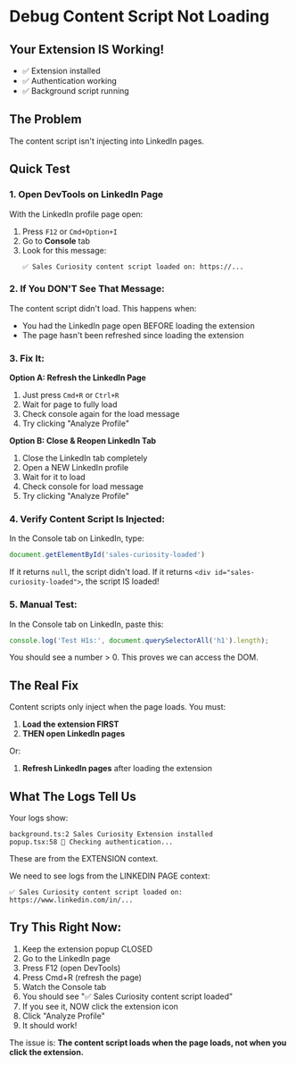 # Debug Content Script Not Loading

## Your Extension IS Working!
- ✅ Extension installed
- ✅ Authentication working  
- ✅ Background script running

## The Problem
The content script isn't injecting into LinkedIn pages.

## Quick Test

### 1. Open DevTools on LinkedIn Page
With the LinkedIn profile page open:
1. Press `F12` or `Cmd+Option+I`
2. Go to **Console** tab
3. Look for this message:
   ```
   ✅ Sales Curiosity content script loaded on: https://...
   ```

### 2. If You DON'T See That Message:

The content script didn't load. This happens when:
- You had the LinkedIn page open BEFORE loading the extension
- The page hasn't been refreshed since loading the extension

### 3. Fix It:

**Option A: Refresh the LinkedIn Page**
1. Just press `Cmd+R` or `Ctrl+R` 
2. Wait for page to fully load
3. Check console again for the load message
4. Try clicking "Analyze Profile"

**Option B: Close & Reopen LinkedIn Tab**
1. Close the LinkedIn tab completely
2. Open a NEW LinkedIn profile
3. Wait for it to load
4. Check console for load message
5. Try clicking "Analyze Profile"

### 4. Verify Content Script Is Injected:

In the Console tab on LinkedIn, type:
```javascript
document.getElementById('sales-curiosity-loaded')
```

If it returns `null`, the script didn't load.
If it returns `<div id="sales-curiosity-loaded">`, the script IS loaded!

### 5. Manual Test:

In the Console tab on LinkedIn, paste this:
```javascript
console.log('Test H1s:', document.querySelectorAll('h1').length);
```

You should see a number > 0. This proves we can access the DOM.

## The Real Fix

Content scripts only inject when the page loads. You must:

1. **Load the extension FIRST**
2. **THEN open LinkedIn pages**

Or:

1. **Refresh LinkedIn pages** after loading the extension

## What The Logs Tell Us

Your logs show:
```
background.ts:2 Sales Curiosity Extension installed
popup.tsx:58 🔵 Checking authentication...
```

These are from the EXTENSION context.

We need to see logs from the LINKEDIN PAGE context:
```
✅ Sales Curiosity content script loaded on: https://www.linkedin.com/in/...
```

## Try This Right Now:

1. Keep the extension popup CLOSED
2. Go to the LinkedIn page
3. Press F12 (open DevTools)
4. Press Cmd+R (refresh the page)
5. Watch the Console tab
6. You should see "✅ Sales Curiosity content script loaded"
7. If you see it, NOW click the extension icon
8. Click "Analyze Profile"
9. It should work!

The issue is: **The content script loads when the page loads, not when you click the extension.**

